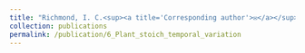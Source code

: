 ```yaml
---
title: "Richmond, I. C.<sup><a title='Corresponding author'>✉</a></sup>, Leroux, S. H., Vander Wal, E., Heckford, T. R., <u>Rizzuto, M.</u>, Balluffi-Fry, J., Kennah, J., Wiersma, Y. F. [in review]. Temporal variation and its drivers in the elemental traits of four boreal plant species."
collection: publications
permalink: /publication/6_Plant_stoich_temporal_variation
---
```

